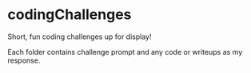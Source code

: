 # codingChallenges
Short, fun coding challenges up for display!

Each folder contains challenge prompt and any code or writeups as my response. 
